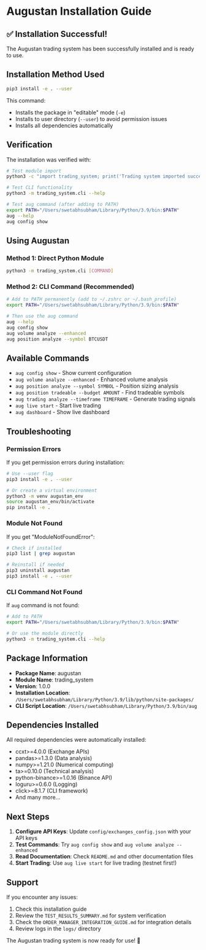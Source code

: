 # Augustan Installation Guide

## ✅ Installation Successful!

The Augustan trading system has been successfully installed and is ready to use.

## Installation Method Used

```bash
pip3 install -e . --user
```

This command:
- Installs the package in "editable" mode (`-e`)
- Installs to user directory (`--user`) to avoid permission issues
- Installs all dependencies automatically

## Verification

The installation was verified with:
```bash
# Test module import
python3 -c "import trading_system; print('Trading system imported successfully')"

# Test CLI functionality
python3 -m trading_system.cli --help

# Test aug command (after adding to PATH)
export PATH="/Users/swetabhsubham/Library/Python/3.9/bin:$PATH"
aug --help
aug config show
```

## Using Augustan

### Method 1: Direct Python Module
```bash
python3 -m trading_system.cli [COMMAND]
```

### Method 2: CLI Command (Recommended)
```bash
# Add to PATH permanently (add to ~/.zshrc or ~/.bash_profile)
export PATH="/Users/swetabhsubham/Library/Python/3.9/bin:$PATH"

# Then use the aug command
aug --help
aug config show
aug volume analyze --enhanced
aug position analyze --symbol BTCUSDT
```

## Available Commands

- `aug config show` - Show current configuration
- `aug volume analyze --enhanced` - Enhanced volume analysis
- `aug position analyze --symbol SYMBOL` - Position sizing analysis
- `aug position tradeable --budget AMOUNT` - Find tradeable symbols
- `aug trading analyze --timeframe TIMEFRAME` - Generate trading signals
- `aug live start` - Start live trading
- `aug dashboard` - Show live dashboard

## Troubleshooting

### Permission Errors
If you get permission errors during installation:
```bash
# Use --user flag
pip3 install -e . --user

# Or create a virtual environment
python3 -m venv augustan_env
source augustan_env/bin/activate
pip install -e .
```

### Module Not Found
If you get "ModuleNotFoundError":
```bash
# Check if installed
pip3 list | grep augustan

# Reinstall if needed
pip3 uninstall augustan
pip3 install -e . --user
```

### CLI Command Not Found
If `aug` command is not found:
```bash
# Add to PATH
export PATH="/Users/swetabhsubham/Library/Python/3.9/bin:$PATH"

# Or use the module directly
python3 -m trading_system.cli --help
```

## Package Information

- **Package Name**: augustan
- **Module Name**: trading_system
- **Version**: 1.0.0
- **Installation Location**: `/Users/swetabhsubham/Library/Python/3.9/lib/python/site-packages/`
- **CLI Script Location**: `/Users/swetabhsubham/Library/Python/3.9/bin/aug`

## Dependencies Installed

All required dependencies were automatically installed:
- ccxt>=4.0.0 (Exchange APIs)
- pandas>=1.3.0 (Data analysis)
- numpy>=1.21.0 (Numerical computing)
- ta>=0.10.0 (Technical analysis)
- python-binance>=1.0.16 (Binance API)
- loguru>=0.6.0 (Logging)
- click>=8.1.7 (CLI framework)
- And many more...

## Next Steps

1. **Configure API Keys**: Update `config/exchanges_config.json` with your API keys
2. **Test Commands**: Try `aug config show` and `aug volume analyze --enhanced`
3. **Read Documentation**: Check `README.md` and other documentation files
4. **Start Trading**: Use `aug live start` for live trading (testnet first!)

## Support

If you encounter any issues:
1. Check this installation guide
2. Review the `TEST_RESULTS_SUMMARY.md` for system verification
3. Check the `ORDER_MANAGER_INTEGRATION_GUIDE.md` for integration details
4. Review logs in the `logs/` directory

The Augustan trading system is now ready for use! 🚀
